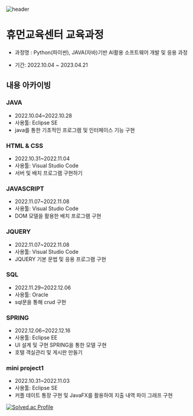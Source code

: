 ![header](https://capsule-render.vercel.app/api?type=wave&color=auto&height=300&section=header&text=I'm%20sara&fontSize=70)
# 휴먼교육센터 교육과정
- 과정명 : Python(파이썬), JAVA(자바)기반 AI활용 소프트웨어 개발 및 응용 과정
* 기간: 2022.10.04 ~ 2023.04.21

## 내용 아카이빙
### JAVA
* 2022.10.04~2022.10.28
* 사용툴: Eclipse SE
* java를 통한 기초적인 프로그램 및 인터페이스 기능 구현
### HTML & CSS
* 2022.10.31~2022.11.04
* 사용툴: Visual Studio Code
* 서버 및 배치 프로그램 구현하기
### JAVASCRIPT
* 2022.11.07~2022.11.08
* 사용툴: Visual Studio Code
* DOM 모델을 활용한 배치 프로그램 구현
### JQUERY
* 2022.11.07~2022.11.08
* 사용툴: Visual Studio Code
* JQUERY 기본 문법 및 응용 프로그램 구현
### SQL
* 2022.11.29~2022.12.06
* 사용툴: Oracle
* sql문을 통해 crud 구현 
### SPRING
* 2022.12.06~2022.12.16
* 사용툴: Eclipse EE
* UI 설계 및 구현 SPRING을 통한 모델 구현
* 호텔 객실관리 및 게시판 만들기

### mini project1
* 2022.10.31~2022.11.03
* 사용툴: Eclipse SE
* 커플 데이트 통장 구현 및 JavaFX를 활용하여 지출 내역 파이 그래프 구현

[![Solved.ac Profile](http://mazassumnida.wtf/api/generate_badge?boj=tkfk418)](https://solved.ac/tkfk418)<br/>